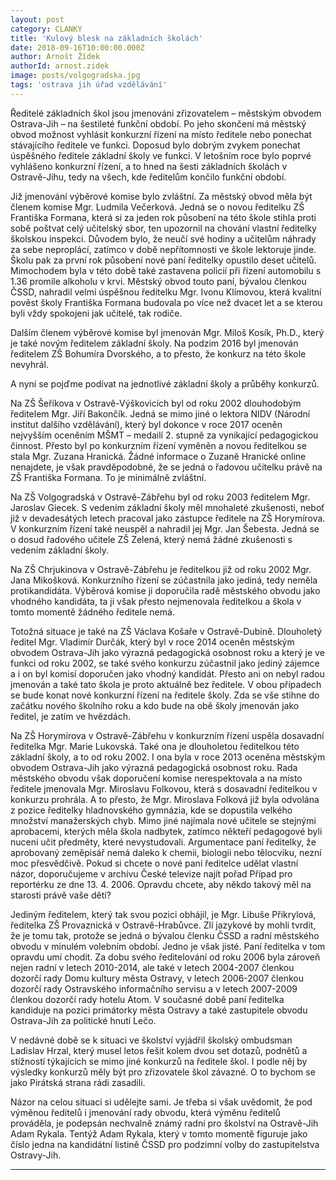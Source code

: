```yaml
---
layout: post
category: CLANKY
title: 'Kulový blesk na základních školách'
date: 2018-09-16T10:00:00.000Z
author: Arnošt Žídek
authorId: arnost.zidek
image: posts/volgogradska.jpg
tags: 'ostrava jih úřad vzdělávání'
---
```


Ředitelé základních škol jsou jmenováni zřizovatelem – městským obvodem Ostrava-Jih – na šestileté funkční období. Po jeho skončení má městský obvod možnost vyhlásit konkurzní řízení na místo ředitele nebo ponechat stávajícího ředitele ve funkci. Doposud bylo dobrým zvykem ponechat úspěšného ředitele základní školy ve funkci. V letošním roce bylo poprvé vyhlášeno konkurzní řízení, a to hned na šesti základních školách v Ostravě-Jihu, tedy na všech, kde ředitelům končilo funkční období. 

Již jmenování výběrové komise bylo zvláštní. Za městský obvod měla být členem komise Mgr. Ludmila Večerková. Jedná se o novou ředitelku ZŠ Františka Formana, která si za jeden rok působení na této škole stihla proti sobě poštvat celý učitelský sbor, ten upozornil na chování vlastní ředitelky školskou inspekci. Důvodem bylo, že neučí své hodiny a učitelům náhrady za sebe neproplácí, zatímco v době nepřítomnosti ve škole lektoruje jinde. Školu pak za první rok působení nové paní ředitelky opustilo deset učitelů. Mimochodem byla v této době také zastavena policií při řízení automobilu s 1.36 promile alkoholu v krvi. Městský obvod touto paní, bývalou členkou ČSSD, nahradil velmi úspěšnou ředitelku Mgr. Ivonu Klímovou, která kvalitní pověst školy Františka Formana budovala po více než dvacet let a se kterou byli vždy spokojeni jak učitelé, tak rodiče. 

Dalším členem výběrové komise byl jmenován Mgr. Miloš Kosík, Ph.D., který je také novým ředitelem základní školy. Na podzim 2016 byl jmenován ředitelem ZŠ Bohumíra Dvorského, a to přesto, že konkurz na této škole nevyhrál. 

A nyní se pojďme podívat na jednotlivé základní školy a průběhy konkurzů.

Na ZŠ Šeříkova v Ostravě-Výškovicích byl od roku 2002 dlouhodobým ředitelem Mgr. Jiří Bakončík. Jedná se mimo jiné o lektora NIDV (Národní institut dalšího vzdělávání), který byl dokonce v roce 2017 oceněn nejvyšším oceněním MŠMT – medailí 2. stupně za vynikající pedagogickou činnost. Přesto byl po konkurzním řízení vyměněn a novou ředitelkou se stala Mgr. Zuzana Hranická. Žádné informace o Zuzaně Hranické online nenajdete, je však pravděpodobné, že se jedná o řadovou učitelku právě na ZŠ Františka Formana. To je minimálně zvláštní.

Na ZŠ Volgogradská v Ostravě-Zábřehu byl od roku 2003 ředitelem Mgr. Jaroslav Giecek. S vedením základní školy měl mnohaleté zkušenosti, neboť již v devadesátých letech pracoval jako zástupce ředitele na ZŠ Horymírova. V konkurzním řízení také neuspěl a nahradil jej Mgr. Jan Šebesta. Jedná se o dosud řadového učitele ZŠ Zelená, který nemá žádné zkušenosti s vedením základní školy.

Na ZŠ Chrjukinova v Ostravě-Zábřehu je ředitelkou již od roku 2002 Mgr. Jana Mikošková. Konkurzního řízení se zúčastnila jako jediná, tedy neměla protikandidáta. Výběrová komise ji doporučila radě městského obvodu jako vhodného kandidáta, ta ji však přesto nejmenovala ředitelkou a škola v tomto momentě žádného ředitele nemá. 

Totožná situace je také na ZŠ Václava Košaře v Ostravě-Dubině. Dlouholetý ředitel Mgr. Vladimír Durčák, který byl v roce 2014 oceněn městským obvodem Ostrava-Jih jako výrazná pedagogická osobnost roku a který je ve funkci od roku 2002, se také svého konkurzu zúčastnil jako jediný zájemce a i on byl komisí doporučen jako vhodný kandidát. Přesto ani on nebyl radou jmenován a také tato škola je proto aktuálně bez ředitele. V obou případech se bude konat nové konkurzní řízení na ředitele školy. Zda se vše stihne do začátku nového školního roku a kdo bude na obě školy jmenován jako ředitel, je zatím ve hvězdách.

Na ZŠ Horymírova v Ostravě-Zábřehu v konkurzním řízení uspěla dosavadní ředitelka Mgr. Marie Lukovská. Také ona je dlouholetou ředitelkou této základní školy, a to od roku 2002. I ona byla v roce 2013 oceněna městským obvodem Ostrava-Jih jako výrazná pedagogická osobnost roku. Rada městského obvodu však doporučení komise nerespektovala a na místo ředitele jmenovala Mgr. Miroslavu Folkovou, která s dosavadní ředitelkou v konkurzu prohrála. A to přesto, že Mgr. Miroslava Folková již byla odvolána z pozice ředitelky hladnovského gymnázia, kde se dopustila velkého množství manažerských chyb. Mimo jiné najímala nové učitele se stejnými aprobacemi, kterých měla škola nadbytek, zatímco někteří pedagogové byli nuceni učit předměty, které nevystudovali. Argumentace paní ředitelky, že aprobovaný zeměpisář nemá daleko k chemii, biologii nebo tělocviku, nezní moc přesvědčivě. Pokud si chcete o nové paní ředitelce udělat vlastní názor, doporučujeme v archívu České televize najít pořad Případ pro reportérku ze dne 13. 4. 2006. Opravdu chcete, aby někdo takový měl na starosti právě vaše děti?

Jediným ředitelem, který tak svou pozici obhájil, je Mgr. Libuše Přikrylová, ředitelka ZŠ Provaznická v Ostravě-Hrabůvce. Zlí jazykové by mohli tvrdit, že je tomu tak, protože se jedná o bývalou členku ČSSD a radní městského obvodu v minulém volebním období. Jedno je však jisté. Paní ředitelka v tom opravdu umí chodit. Za dobu svého ředitelování od roku 2006 byla zároveň nejen radní v letech 2010-2014, ale také v letech 2004-2007 členkou dozorčí rady Domu kultury města Ostravy, v letech 2006-2007 členkou dozorčí rady Ostravského informačního servisu a v letech 2007-2009 členkou dozorčí rady hotelu Atom. V současné době paní ředitelka kandiduje na pozici primátorky města Ostravy a také zastupitele obvodu Ostrava-Jih za politické hnutí Lečo.

V nedávné době se k situaci ve školství vyjádřil školský ombudsman Ladislav Hrzal, který musel letos řešit kolem dvou set dotazů, podnětů a stížností týkajících se mimo jiné konkurzů na ředitele škol. I podle něj by výsledky konkurzů měly být pro zřizovatele škol závazné. O to bychom se jako Pirátská strana rádi zasadili. 

Názor na celou situaci si udělejte sami. Je třeba si však uvědomit, že pod výměnou ředitelů i jmenování rady obvodu, která výměnu ředitelů prováděla, je podepsán nechvalně známý radní pro školství na Ostravě-Jih Adam Rykala. Tentýž Adam Rykala, který v tomto momentě figuruje jako číslo jedna na kandidátní listině ČSSD pro podzimní volby do zastupitelstva Ostravy-Jih. 

---
